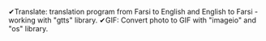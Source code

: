 ✔Translate: translation program from Farsi to English and English to Farsi - working with "gtts" library.
✔GIF: Convert photo to GIF with "imageio" and "os" library.
